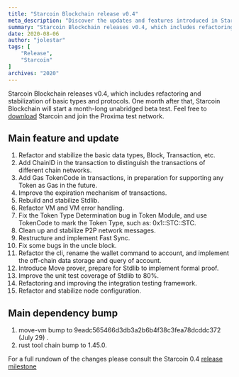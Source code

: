```yaml
---
title: "Starcoin Blockchain release v0.4"
meta_description: "Discover the updates and features introduced in Starcoin's v0.4 release for improved Move blockchain performance."
summary: "Starcoin Blockchain releases v0.4, which includes refactoring and stabilization of basic types and protocols. One month after that, Starcoin Blockchain will start a month-long unabridged beta test. Feel free to download Starcoin and join the Proxima test network."
date: 2020-08-06
author: "jolestar"
tags: [
    "Release",
    "Starcoin"
]
archives: "2020"
---
```


Starcoin Blockchain releases v0.4, which includes refactoring and stabilization of basic types and protocols. One month after that, Starcoin Blockchain will start a month-long unabridged beta test. Feel free to [download](https://github.com/starcoinorg/starcoin/releases/) Starcoin and join the Proxima test network.

## Main feature and update

1. Refactor and stabilize the basic data types, Block, Transaction, etc. 
2. Add ChainID in the transaction to distinguish the transactions of different chain networks. 
3. Add Gas TokenCode in transactions, in preparation for supporting any Token as Gas in the future. 
4. Improve the expiration mechanism of transactions. 
5. Rebuild and stabilize Stdlib. 
6. Refactor VM and VM error handling. 
7. Fix the Token Type Determination bug in Token Module, and use TokenCode to mark the Token Type, such as: 0x1::STC::STC. 
8. Clean up and stabilize P2P network messages. 
9. Restructure and implement Fast Sync. 
10. Fix some bugs in the uncle block. 
11. Refactor the cli, rename the wallet command to account, and implement the off-chain data storage and query of account. 
12. Introduce Move prover, prepare for Stdlib to implement formal proof. 
13. Improve the unit test coverage of Stdlib to 80%. 
14. Refactoring and improving the integration testing framework. 
15. Refactor and stabilize node configuration. 

## Main dependency bump

1. move-vm bump to 9eadc565466d3db3a2b6b4f38c3fea78dcddc372 (July 29) .
3. rust tool chain bump to 1.45.0.

For a full rundown of the changes please consult the Starcoin 0.4 [release milestone](https://github.com/starcoinorg/starcoin/milestone/9)
